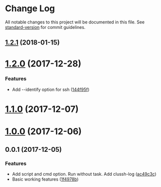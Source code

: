 # Change Log

All notable changes to this project will be documented in this file. See [standard-version](https://github.com/conventional-changelog/standard-version) for commit guidelines.

<a name="1.2.1"></a>
## [1.2.1](https://github.com/nodys/clussh/compare/v1.2.0...v1.2.1) (2018-01-15)



<a name="1.2.0"></a>
# [1.2.0](https://github.com/nodys/clussh/compare/v1.1.0...v1.2.0) (2017-12-28)


### Features

* Add --identify option for ssh ([144f95f](https://github.com/nodys/clussh/commit/144f95f))



<a name="1.1.0"></a>
# [1.1.0](https://github.com/nodys/clussh/compare/v1.0.0...v1.1.0) (2017-12-07)



<a name="1.0.0"></a>
# [1.0.0](https://github.com/nodys/clussh/compare/v0.0.1...v1.0.0) (2017-12-06)



<a name="0.0.1"></a>
## 0.0.1 (2017-12-05)


### Features

* Add script and cmd option. Run without task. Add clussh-log ([ac49c3c](https://github.com/nodys/clussh/commit/ac49c3c))
* Basic working features ([1f4978b](https://github.com/nodys/clussh/commit/1f4978b))
